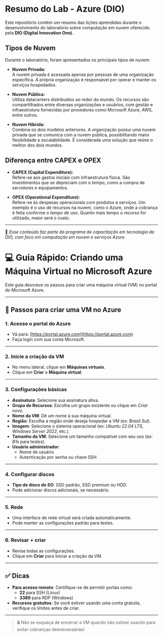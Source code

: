 # Resumo do Lab - Azure (DIO)

Este repositório contém um resumo das lições aprendidas durante o desenvolvimento do laboratório sobre computação em nuvem oferecido pela **DIO (Digital Innovation One)**.

## Tipos de Nuvem

Durante o laboratório, foram apresentados os principais tipos de nuvem:

- **Nuvem Privada:**  
  A nuvem privada é acessada apenas por pessoas de uma organização específica. A própria organização é responsável por operar e manter os serviços hospedados.

- **Nuvem Pública:**  
  Utiliza datacenters distribuídos ao redor do mundo. Os recursos são compartilhados entre diversas organizações e usuários, com gestão e infraestrutura fornecidas por provedores como Microsoft Azure, AWS, entre outros.

- **Nuvem Híbrida:**  
  Combina os dois modelos anteriores. A organização possui uma nuvem privada que se comunica com a nuvem pública, possibilitando maior flexibilidade e escalabilidade. É considerada uma solução que reúne o melhor dos dois mundos.

## Diferença entre CAPEX e OPEX

- **CAPEX (Capital Expenditure):**  
  Refere-se aos gastos iniciais com infraestrutura física. São investimentos que se depreciam com o tempo, como a compra de servidores e equipamentos.

- **OPEX (Operational Expenditure):**  
  Refere-se às despesas operacionais com produtos e serviços. Um exemplo é o uso de recursos na nuvem, como o Azure, onde a cobrança é feita conforme o tempo de uso. Quanto mais tempo o recurso for utilizado, maior será o custo.

---

📌 *Esse conteúdo faz parte do programa de capacitação em tecnologia da DIO, com foco em computação em nuvem e serviços Azure.*

# 💻 Guia Rápido: Criando uma Máquina Virtual no Microsoft Azure

Este guia descreve os passos para criar uma máquina virtual (VM) no portal do Microsoft Azure.

---

## 🧭 Passos para criar uma VM no Azure

### 1. Acesse o portal do Azure
- Vá para: [https://portal.azure.com](https://portal.azure.com)
- Faça login com sua conta Microsoft.

---

### 2. Inicie a criação da VM
- No menu lateral, clique em **Máquinas virtuais**.
- Clique em **Criar > Máquina virtual**.

---

### 3. Configurações básicas
- **Assinatura**: Selecione sua assinatura ativa.
- **Grupo de Recursos**: Escolha um grupo existente ou clique em *Criar novo*.
- **Nome da VM**: Dê um nome à sua máquina virtual.
- **Região**: Escolha a região onde deseja hospedar a VM (ex: *Brasil Sul*).
- **Imagem**: Selecione o sistema operacional (ex: *Ubuntu 22.04 LTS*, *Windows Server 2022*, etc.).
- **Tamanho da VM**: Selecione um tamanho compatível com seu uso (ex: *B1s* para testes).
- **Usuário administrador**:
  - Nome de usuário
  - Autenticação por senha ou chave SSH

---

### 4. Configurar discos
- **Tipo de disco do SO**: SSD padrão, SSD premium ou HDD.
- Pode adicionar discos adicionais, se necessário.

---

### 5. Rede
- Uma interface de rede virtual será criada automaticamente.
- Pode manter as configurações padrão para testes.

---

### 6. Revisar + criar
- Revise todas as configurações.
- Clique em **Criar** para iniciar a criação da VM.

---

## ✅ Dicas
- **Para acesso remoto**: Certifique-se de permitir portas como:
  - **22** para SSH (Linux)
  - **3389** para RDP (Windows)
- **Recursos gratuitos**: Se você estiver usando uma conta gratuita, verifique os limites antes de criar.

---

> 🔒 Não se esqueça de encerrar a VM quando não estiver usando para evitar cobranças desnecessárias!

